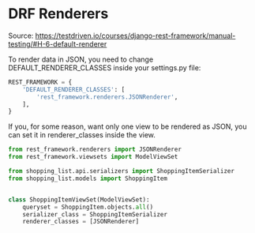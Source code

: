 # DRF Renderers

Source: https://testdriven.io/courses/django-rest-framework/manual-testing/#H-6-default-renderer

To render data in JSON, you need to change DEFAULT_RENDERER_CLASSES inside your settings.py file:

```python
REST_FRAMEWORK = {
    'DEFAULT_RENDERER_CLASSES': [
        'rest_framework.renderers.JSONRenderer',
    ],
}
```

If you, for some reason, want only one view to be rendered as JSON, you can set it in renderer_classes inside the view.

```python
from rest_framework.renderers import JSONRenderer
from rest_framework.viewsets import ModelViewSet

from shopping_list.api.serializers import ShoppingItemSerializer
from shopping_list.models import ShoppingItem


class ShoppingItemViewSet(ModelViewSet):
    queryset = ShoppingItem.objects.all()
    serializer_class = ShoppingItemSerializer
    renderer_classes = [JSONRenderer]
```